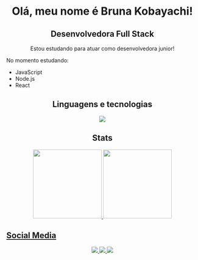 <h1 align="center"> Olá, meu nome é Bruna Kobayachi!  </h1>
<h2 align="center"> Desenvolvedora Full Stack</h2>

 <p align="center"> Estou estudando para atuar como desenvolvedora junior!</p>
 
No momento estudando:
- JavaScript
- Node.js
- React

<h2 align="center"> Linguagens e tecnologias</h2>
<p align="center">
  <a href="https://skillicons.dev">
    <img src="https://skillicons.dev/icons?i=py,js,nodejs,express,mongodb,mysql,html,css,react,ts,prisma,tailwind,vite,git&theme=dark" />
  </a>
</p>

<h2 align="center">Stats</h2>
<div align="center">
  <a href="https://github.com/brunakobayachi">
  <img height="180em" src="https://github-readme-stats.vercel.app/api?username=brunakobayachi&show_icons=true&theme=dracula&include_all_commits=true&count_private=true"/>
  <img height="180em" src="https://github-readme-stats.vercel.app/api/top-langs/?username=brunakobayachi&layout=compact&langs_count=7&theme=dracula"/>
</div>

##  Social Media
<div align="center">
  <p>
<a href="https://www.linkedin.com/in/bruna-ruri-kobayachi-a0390522b/"> 
	<img src="https://img.shields.io/badge/LinkedIn-0077B5?style=for-the-badge&logo=linkedin&logoColor=white" />
<a href="mailto:brunakobayachi@gmail.com"> 
	<img src="https://img.shields.io/badge/Gmail-D14836?style=for-the-badge&logo=gmail&logoColor=white" />
 <a/>
 <a href="https://www.instagram.com/brunakobayachi/"> 
	<img src="https://img.shields.io/badge/Instagram-E4405F?style=for-the-badge&logo=instagram&logoColor=white" />
 <a/><br><br>
</div>
